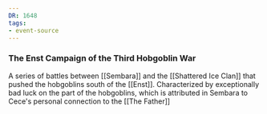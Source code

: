 ```yaml
---
DR: 1648
tags:
- event-source
---
```

### The Enst Campaign of the Third Hobgoblin War
A series of battles between [[Sembara]] and the [[Shattered Ice Clan]] that pushed the hobgoblins south of the [[Enst]]. Characterized by exceptionally bad luck on the part of the hobgoblins, which is attributed in Sembara to Cece's personal connection to the [[The Father]]